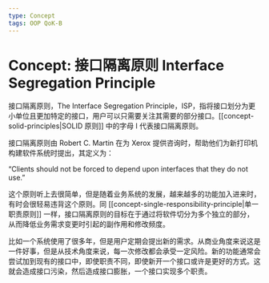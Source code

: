 ```yaml
---
type: Concept
tags: OOP QoK-B
---
```


# Concept: 接口隔离原则 Interface Segregation Principle

接口隔离原则，The Interface Segregation Principle，ISP，指将接口划分为更小单位且更加特定的接口，用户可以只需要关注其需要的部分接口。[[concept-solid-principles|SOLID 原则]] 中的字母 I 代表接口隔离原则。

接口隔离原则由 Robert C. Martin 在为 Xerox 提供咨询时，帮助他们为新打印机构建软件系统时提出，其定义为：

“Clients should not be forced to depend upon interfaces that they do not use.”

这个原则听上去很简单，但是随着业务系统的发展，越来越多的功能加入进来时，有时会很轻易违背这个原则。同 [[concept-single-responsibility-principle|单一职责原则]] 一样，接口隔离原则的目标在于通过将软件切分为多个独立的部分，从而降低业务需求变更时引起的副作用和修改频度。

比如一个系统使用了很多年，但是用户定期会提出新的需求。从商业角度来说这是一件好事，但是从技术角度来说，每一次修改都会承受一定风险。新的功能通常会尝试加到现有的接口中，即使职责不同，即使新开一个接口或许是更好的方式。这就会造成接口污染，然后造成接口膨胀，一个接口实现多个职责。

